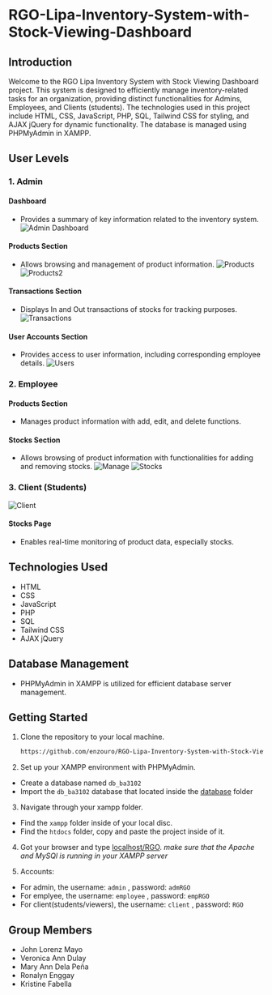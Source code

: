 # RGO-Lipa-Inventory-System-with-Stock-Viewing-Dashboard

## Introduction

Welcome to the RGO Lipa Inventory System with Stock Viewing Dashboard project. This system is designed to efficiently manage inventory-related tasks for an organization, providing distinct functionalities for Admins, Employees, and Clients (students). The technologies used in this project include HTML, CSS, JavaScript, PHP, SQL, Tailwind CSS for styling, and AJAX jQuery for dynamic functionality. The database is managed using PHPMyAdmin in XAMPP.

## User Levels

### 1. Admin

#### Dashboard
- Provides a summary of key information related to the inventory system.
![Admin Dashboard](Screenshots/AdminDashboard.png)
#### Products Section
- Allows browsing and management of product information.
![Products](Screenshots/AdminProducts.png)
![Products2](Screenshots/AdminProducts2.png)
#### Transactions Section
- Displays In and Out transactions of stocks for tracking purposes.
![Transactions](Screenshots/AdminTransactions.png)
#### User Accounts Section
- Provides access to user information, including corresponding employee details.
![Users](Screenshots/AdminUsers.png)
### 2. Employee

#### Products Section
- Manages product information with add, edit, and delete functions.
![]()
#### Stocks Section
- Allows browsing of product information with functionalities for adding and removing stocks.
![Manage](Screenshots/EmployeeProducts.png)
![Stocks](Screenshots/EmployeeStocks.png)
### 3. Client (Students)
![Client](Screenshots/Client.png)
#### Stocks Page
- Enables real-time monitoring of product data, especially stocks.

## Technologies Used

- HTML
- CSS
- JavaScript
- PHP
- SQL
- Tailwind CSS
- AJAX jQuery

## Database Management

- PHPMyAdmin in XAMPP is utilized for efficient database server management.

## Getting Started

1. Clone the repository to your local machine.
   ```bash
   https://github.com/enzouro/RGO-Lipa-Inventory-System-with-Stock-Viewing-Dashboard.git

2. Set up your XAMPP environment with PHPMyAdmin.
- Create a database named `db_ba3102`
- Import the `db_ba3102` database that located inside the [database](database) folder
  
3. Navigate through your xampp folder.
- Find the `xampp` folder inside of your local disc.
- Find the `htdocs` folder, copy and paste the project inside of it.

4. Got your browser and type [localhost/RGO](http://localhost/RGO/). *make sure that the Apache and MySQl is running in your XAMPP server*

5. Accounts:
- For admin, the username: `admin` , password: `admRGO`
- For emplyee, the username: `employee` , password: `empRGO`
- For client(students/viewers), the username: `client` , password: `RGO`

## Group Members
- John Lorenz Mayo
- Veronica Ann Dulay
- Mary Ann Dela Peña
- Ronalyn Enggay
- Kristine Fabella
